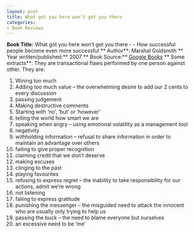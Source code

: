 ```yaml
---
layout: post
title: What got you here won’t get you there
categories:
- Book Reviews
---
```


**Book Title:** What got you here won’t get you there - - How successful people become even more successful ** Author**: Marshal Goldsmith ** Year written/published:** 2007 ** Book Source:** [Google Books](http://books.google.com/books?id=PivdAAAACAAJ&dq=Marshall+Goldsmith+what+got+you+here) ** Some extracts**: They are transactional flaws performed by one person against other. They are:
1. Wining too much
2. Adding too much value – the overwhelming desire to add our 2 cents to every discussion
3. passing judgement
4. Making destructive comments
5. Starting with ‘no’, ‘but’ or ‘however’
6. telling the world how smart we are
7. speaking when angry – using emotional volatility as a management tool
8. negativity
9. withholding information – refusal to share information in order to maintain an advantage over others
10. failing to give proper recognition
11. claiming credit that we don’t deserve
12. making excuses
13. clinging to the past
14. playing favourites
15. refusing to express regret – the inability to take responsibility for our actions, admit we’re wrong
16. not listening
17. failing to express gratitude
18. punishing the messenger – the misguided need to attack the innocent who are usually only trying to help us
19. passing the buck – the need to blame everyone but ourselves
20. an excessive need to be ‘me’
